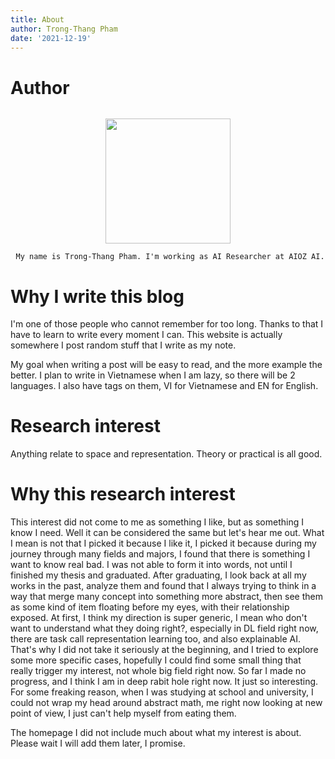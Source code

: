```yaml
---
title: About
author: Trong-Thang Pham
date: '2021-12-19'
---
```


# Author
![]()

<div style='text-align: center'>
<img src="/post/about_files/profile_img.jpg" 
     height="200" /> 
     
     My name is Trong-Thang Pham. I'm working as AI Researcher at AIOZ AI.
     
</div>



# Why I write this blog

I'm one of those people who cannot remember for too long. Thanks to that I have to learn to write every moment I can. This website is actually somewhere I post random stuff that I write as my note. 

My goal when writing a post will be easy to read, and the more example the better. I plan to write in Vietnamese when I am lazy, so there will be 2 languages. I also have tags on them, VI for Vietnamese and EN for English. 

# Research interest

Anything relate to space and representation. Theory or practical is all good.

# Why this research interest

This interest did not come to me as something I like, but as something I know I need. Well it can be considered the same but let's hear me out. What I mean is not that I picked it because I like it, I picked it because during my journey through many fields and majors, I found that there is something I want to know real bad. I was not able to form it into words, not until I finished my thesis and graduated. After graduating, I look back at all my works in the past, analyze them and found that I always trying to think in a way that merge many concept into something more abstract, then see them as some kind of item floating before my eyes, with their relationship exposed. At first, I think my direction is super generic, I mean who don't want to understand what they doing right?, especially in DL field right now, there are task call representation learning too, and also explainable AI. That's why I did not take it seriously at the beginning, and I tried to explore some more specific cases, hopefully I could find some small thing that really trigger my interest, not whole big field right now. So far I made no progress, and I think I am in deep rabit hole right now. It just so interesting. For some freaking reason, when I was studying at school and university, I could not wrap my head around abstract math, me right now looking at new point of view, I just can't help myself from eating them.  

The homepage I did not include much about what my interest is about. Please wait I will add them later, I promise.